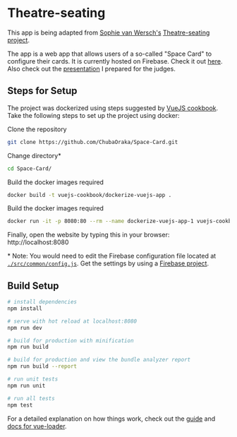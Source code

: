 # Theatre-seating

This app is being adapted from [Sophie van Wersch's](https://github.com/SophieMaryam) [Theatre-seating project](https://github.com/SophieMaryam/Theatre-seating).

The app is a web app that allows users of a so-called "Space Card" to configure their cards. It is currently hosted on Firebase. Check it out [here](https://bison-hacks-1b8e0.firebaseapp.com). Also check out the [presentation](http://bit.ly/ChubaBISONPresentation) I prepared for the judges.

## Steps for Setup

The project was dockerized using steps suggested by [VueJS cookbook](https://vuejs.org/v2/cookbook/dockerize-vuejs-app.html#Real-World-Example). <br>
Take the following steps to set up the project using docker:

Clone the repository
``` bash
git clone https://github.com/ChubaOraka/Space-Card.git
```

Change directory*
``` bash
cd Space-Card/
```

Build the docker images required
``` bash
docker build -t vuejs-cookbook/dockerize-vuejs-app .
```

Build the docker images required
``` bash
docker run -it -p 8080:80 --rm --name dockerize-vuejs-app-1 vuejs-cookbook/dockerize-vuejs-app
```

Finally, open the website by typing this in your browser: http://localhost:8080

\* Note: You would need to edit the Firebase configuration file located at [`./src/common/config.js`](./src/common/config.js). Get the settings by using a [Firebase project](https://firebase.google.com/docs/web/setup).

## Build Setup

``` bash
# install dependencies
npm install

# serve with hot reload at localhost:8080
npm run dev

# build for production with minification
npm run build

# build for production and view the bundle analyzer report
npm run build --report

# run unit tests
npm run unit

# run all tests
npm test
```

For a detailed explanation on how things work, check out the [guide](http://vuejs-templates.github.io/webpack/) and [docs for vue-loader](http://vuejs.github.io/vue-loader).
